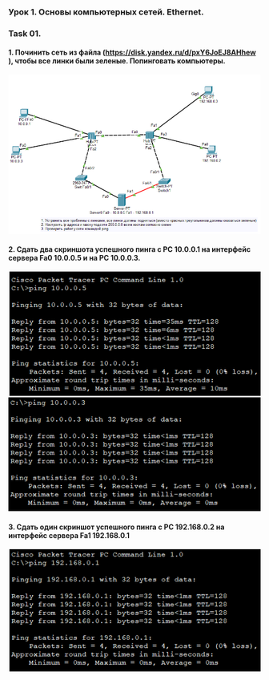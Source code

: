 ### Урок 1. Основы компьютерных сетей. Ethernet.

### Task 01.
#### 1. Починить сеть из файла (https://disk.yandex.ru/d/pxY6JoEJ8AHhew ), чтобы все линки были зеленые. Попинговать компьютеры.
![green links](./img/hw01/green-links.png)
#### 2. Сдать два скриншота успешного пинга с РС 10.0.0.1 на интерфейс сервера Fa0 10.0.0.5 и на PC 10.0.0.3.
![ping_01_01](./img/hw01/ping10.0.0.1-10.0.0.5.png)
![ping_01_02](./img/hw01/ping10.0.0.1-10.0.0.3.png)
#### 3. Сдать один скриншот успешного пинга с РС 192.168.0.2 на интерфейс сервера Fa1 192.168.0.1
![ping_02](./img/hw01/ping192.168.0.2-192.168.0.1.png)
